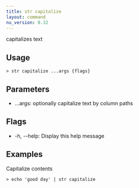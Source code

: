 ```yaml
---
title: str capitalize
layout: command
nu_version: 0.32
---
```


capitalizes text

## Usage

```shell
> str capitalize ...args {flags}
```

## Parameters

- ...args: optionally capitalize text by column paths

## Flags

- -h, --help: Display this help message

## Examples

Capitalize contents

```shell
> echo 'good day' | str capitalize
```
